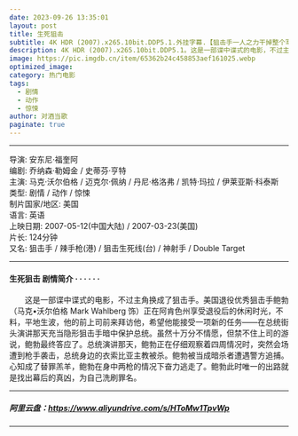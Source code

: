 ```yaml
---
date: 2023-09-26 13:35:01
layout: post
title: 生死狙击
subtitle: 4K HDR (2007).x265.10bit.DDP5.1.外挂字幕.【狙击手一人之力干掉整个军队】
description: 4K HDR (2007).x265.10bit.DDP5.1。这是一部谍中谍式的电影，不过主角换成了狙击手。美国退役优秀狙击手鲍勃（马克•沃尔伯格 Mark Wahlberg 饰）正在阿肯色州享受退役后的休闲时光，不料，平地生波，他的前上司前来拜访他...
image: https://pic.imgdb.cn/item/65362b24c458853aef161025.webp 
optimized_image: 
category: 热门电影
tags:
  - 剧情
  - 动作
  - 惊悚
author: 对酒当歌
paginate: true
---
```


---

导演: 安东尼·福奎阿  
编剧: 乔纳森·勒姆金 / 史蒂芬·亨特  
主演: 马克·沃尔伯格 / 迈克尔·佩纳 / 丹尼·格洛弗 / 凯特·玛拉 / 伊莱亚斯·科泰斯  
类型: 剧情 / 动作 / 惊悚  
制片国家/地区: 美国  
语言: 英语  
上映日期: 2007-05-12(中国大陆) / 2007-03-23(美国)  
片长: 124分钟  
又名: 狙击手 / 辣手枪(港) / 狙击生死线(台) / 神射手 / Double Target  

---

#### 生死狙击 剧情简介 · · · · · ·

　　这是一部谍中谍式的电影，不过主角换成了狙击手。美国退役优秀狙击手鲍勃（马克•沃尔伯格 Mark Wahlberg 饰）正在阿肯色州享受退役后的休闲时光，不料，平地生波，他的前上司前来拜访他，希望他能接受一项新的任务――在总统街头演讲那天充当隐形狙击手暗中保护总统。虽然十万分不情愿，但禁不住上司的游说，鲍勃最终答应了。总统演讲那天，鲍勃正在仔细观察着四周情况时，突然会场遭到枪手袭击，总统身边的衣索比亚主教被杀。鲍勃被当成暗杀者遭遇警方追捕。心知成了替罪羔羊，鲍勃在身中两枪的情况下奋力逃走了。鲍勃此时唯一的出路就是找出幕后的真凶，为自己洗刷罪名。

---

##### 阿里云盘：<https://www.aliyundrive.com/s/HToMw1TpvWp>

---
